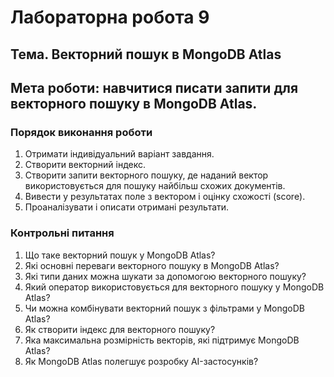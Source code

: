 # **Лабораторна робота 9**

## **Тема**. Векторний пошук в MongoDB Atlas

## **Мета роботи**: навчитися писати запити для векторного пошуку в MongoDB Atlas.


### Порядок виконання роботи

1. Отримати індивідуальний варіант завдання.
2. Створити векторний індекс.
3. Створити запити векторного пошуку, де наданий вектор використовується для пошуку найбільш схожих документів.
4. Вивести у результатах поле з вектором і оцінку схожості (score).
5. Проаналізувати і описати отримані результати.

### Контрольні питання
1. Що таке векторний пошук у MongoDB Atlas?
2. Які основні переваги векторного пошуку в MongoDB Atlas?
3. Які типи даних можна шукати за допомогою векторного пошуку?
4. Який оператор використовується для векторного пошуку у MongoDB Atlas? 
5. Чи можна комбінувати векторний пошук з фільтрами у MongoDB Atlas?
6. Як створити індекс для векторного пошуку?
7. Яка максимальна розмірність векторів, які підтримує MongoDB Atlas?
8. Як MongoDB Atlas полегшує розробку AI-застосунків?

